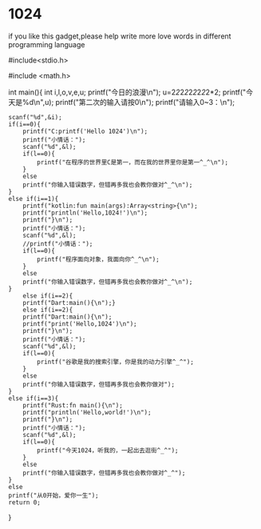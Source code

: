 # 1024
if you like this gadget,please help write more love words in different programming language


#include<stdio.h>

#include <math.h>

int main(){
	int i,l,o,v,e,u;
	printf("今日的浪漫\n");
	u=2*2*2*2*2*2*2*2*2*2;
	printf("今天是%d\n",u);
	printf("第二次的输入请按0\n");
	printf("请输入0~3：\n");
	
	scanf("%d",&i);
	if(i==0){
		printf("C:printf('Hello 1024')\n");
		printf("小情话：");
		scanf("%d",&l);
		if(l==0){
			printf("在程序的世界里C是第一，而在我的世界里你是第一^_^\n"); 
		}
		else
		printf("你输入错误数字，但错再多我也会教你做对^_^\n");
	}
	else if(i==1){
		printf("kotlin:fun main(args):Array<string>{\n");
		printf("println('Hello,1024!')\n");
		printf("}\n");
		printf("小情话：");
		scanf("%d",&l);
		//printf("小情话：");
		if(l==0){
			printf("程序面向对象，我面向你^_^\n");
		}
		else
		printf("你输入错误数字，但错再多我也会教你做对^_^\n");
	}
		else if(i==2){
		printf("Dart:main(){\n");}
    	else if(i==2){
		printf("Dart:main(){\n");
		printf("print('Hello,1024')\n");
		printf("}\n");
		printf("小情话：");
		scanf("%d",&l);
		if(l==0){
			printf("谷歌是我的搜索引擎，你是我的动力引擎^_^"); 
		}
		else
		printf("你输入错误数字，但错再多我也会教你做对");
	}
	else if(i==3){
		printf("Rust:fn main(){\n");
		printf("println('Hello,world!')\n");
		printf("}\n");
		printf("小情话：");
		scanf("%d",&l);
		if(l==0){
			printf("今天1024，听我的，一起出去逛街^_^"); 
		}
		else
		printf("你输入错误数字，但错再多我也会教你做对^_^");
	}
	else
	printf("从0开始，爱你一生"); 
	return 0;
} 
    

